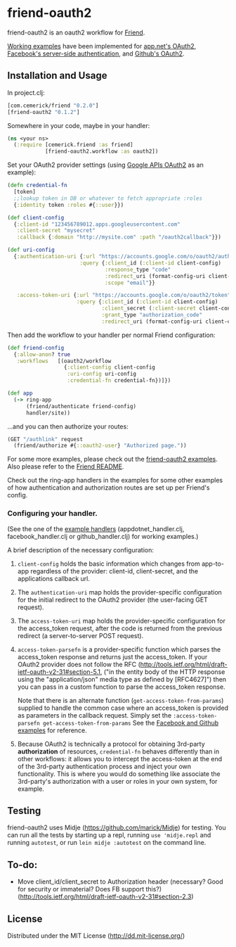 # friend-oauth2

friend-oauth2 is an oauth2 workflow for [Friend][1].

[Working examples][2] have been implemented for [app.net's OAuth2](https://github.com/appdotnet/api-spec/blob/master/auth.md), [Facebook's server-side authentication](https://developers.facebook.com/docs/authentication/server-side/), and [Github's OAuth2](http://developer.github.com/v3/oauth/).

## Installation and Usage

In project.clj:

```clojure
[com.cemerick/friend "0.2.0"]
[friend-oauth2 "0.1.2"]
```

Somewhere in your code, maybe in your handler:

```clojure
(ns <your ns>
  (:require [cemerick.friend :as friend]
            [friend-oauth2.workflow :as oauth2])
```

Set your OAuth2 provider settings (using [Google APIs OAuth2](https://developers.google.com/accounts/docs/OAuth2) as an example): 

```clojure
(defn credential-fn
  [token]
  ;;lookup token in DB or whatever to fetch appropriate :roles
  {:identity token :roles #{::user}})

(def client-config
  {:client-id "123456789012.apps.googleusercontent.com"
   :client-secret "mysecret"
   :callback {:domain "http://mysite.com" :path "/oauth2callback"}})

(def uri-config
  {:authentication-uri {:url "https://accounts.google.com/o/oauth2/auth"
                       :query {:client_id (:client-id client-config)
                               :response_type "code"
                               :redirect_uri (format-config-uri client-config)
                               :scope "email"}}

   :access-token-uri {:url "https://accounts.google.com/o/oauth2/token"
                      :query {:client_id (:client-id client-config)
                              :client_secret (:client-secret client-config)
                              :grant_type "authorization_code"
                              :redirect_uri (format-config-uri client-config)}}})
```

Then add the workflow to your handler per normal Friend configuration:

```clojure
(def friend-config
  {:allow-anon? true
   :workflows   [(oauth2/workflow
                  {:client-config client-config
                   :uri-config uri-config
                   :credential-fn credential-fn})]})

(def app
  (-> ring-app
      (friend/authenticate friend-config)
      handler/site))
```

...and you can then authorize your routes:

```clojure
(GET "/authlink" request
  (friend/authorize #{::oauth2-user} "Authorized page."))
```

For some more examples, please check out the  [friend-oauth2 examples][2]. Also please refer to the [Friend README][1].

Check out the ring-app handlers in the examples for some other examples of how authentication and authorization routes are set up per Friend's config.


### Configuring your handler.

(See the one of the [example handlers][2] (appdotnet_handler.clj, facebook_handler.clj or github_handler.clj) for working examples.)

A brief description of the necessary configuration:

1. `client-config` holds the basic information which changes from app-to-app regardless of the provider: client-id, client-secret, and the applications callback url.

2. The `authentication-uri` map holds the provider-specific configuration for the initial redirect to the OAuth2 provider (the user-facing GET request).

3. The `access-token-uri` map holds the provider-specific configuration for the access_token request, after the code is returned from the previous redirect (a server-to-server POST request).

4. `access-token-parsefn` is a provider-specific function which parses the access_token response and returns just the access_token. If your OAuth2 provider does not follow the RFC (http://tools.ietf.org/html/draft-ietf-oauth-v2-31#section-5.1, ("in the entity body of the HTTP response using the "application/json" media type as defined by [RFC4627]") then you can pass in a custom function to parse the access_token response.

    Note that there is an alternate function (`get-access-token-from-params`) supplied to handle the common case where an access_token is provided as parameters in the callback request. Simply set the `:access-token-parsefn get-access-token-from-params`   See the [Facebook and Github examples][2] for reference.

5. Because OAuth2 is technically a protocol for obtaining 3rd-party **authorization** of resources, `credential-fn` behaves differently than in other workflows: it allows you to intercept the access-token at the end of the 3rd-party authentication process and inject your own functionality.  This is where you would do something like associate the 3rd-party's authorization with a user or roles in your own system, for example.

## Testing

friend-oauth2 uses Midje (https://github.com/marick/Midje) for testing.  You can run all the tests by starting up a repl, running `use 'midje.repl` and running `autotest`, or run `lein midje :autotest` on the command line.

## To-do:

* Move client_id/client_secret to Authorization header (necessary? Good for security or immaterial? Does FB support this?) (http://tools.ietf.org/html/draft-ietf-oauth-v2-31#section-2.3)

## License

Distributed under the MIT License (http://dd.mit-license.org/)

[1]: https://github.com/cemerick/friend
[2]: https://github.com/ddellacosta/friend-oauth2-examples
